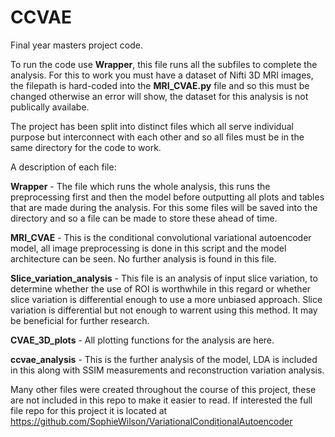 # CCVAE
Final year masters project code.

To run the code use **Wrapper**, this file runs all the subfiles to complete the analysis. For this to work you must have a dataset of Nifti 3D MRI images, the filepath is hard-coded into the **MRI_CVAE.py** file and so this must be changed otherwise an error will show, the dataset for this analysis is not publically availabe.

The project has been split into distinct files which all serve individual purpose but interconnect with each other and so all files must be in the same directory for the code to work. 

A description of each file:

**Wrapper** - The file which runs the whole analysis, this runs the preprocessing first and then the model before outputting all plots and tables that are made during the analysis. For this some files will be saved into the directory and so a file can be made to store these ahead of time. 

**MRI_CVAE** - This is the conditional convolutional variational autoencoder model, all image preprocessing is done in this script and the model architecture can be seen. No further analysis is found in this file.

**Slice_variation_analysis** - This file is an analysis of input slice variation, to determine whether the use of ROI is worthwhile in this regard or whether slice variation is differential enough to use a more unbiased approach. Slice variation is differential but not enough to warrent using this method. It may be beneficial for further research. 

**CVAE_3D_plots** - All plotting functions for the analysis are here. 

**ccvae_analysis** - This is the further analysis of the model, LDA is included in this along with SSIM measurements and reconstruction variation analysis. 

Many other files were created throughout the course of this project, these are not included in this repo to make it easier to read. If interested the full file repo for this project it is located at https://github.com/SophieWilson/VariationalConditionalAutoencoder
